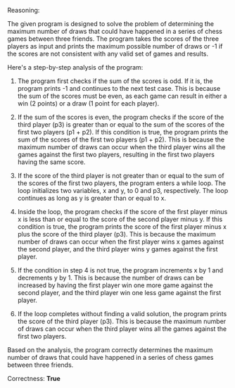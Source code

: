 Reasoning:

The given program is designed to solve the problem of determining the maximum number of draws that could have happened in a series of chess games between three friends. The program takes the scores of the three players as input and prints the maximum possible number of draws or -1 if the scores are not consistent with any valid set of games and results.

Here's a step-by-step analysis of the program:

1. The program first checks if the sum of the scores is odd. If it is, the program prints -1 and continues to the next test case. This is because the sum of the scores must be even, as each game can result in either a win (2 points) or a draw (1 point for each player).

2. If the sum of the scores is even, the program checks if the score of the third player (p3) is greater than or equal to the sum of the scores of the first two players (p1 + p2). If this condition is true, the program prints the sum of the scores of the first two players (p1 + p2). This is because the maximum number of draws can occur when the third player wins all the games against the first two players, resulting in the first two players having the same score.

3. If the score of the third player is not greater than or equal to the sum of the scores of the first two players, the program enters a while loop. The loop initializes two variables, x and y, to 0 and p3, respectively. The loop continues as long as y is greater than or equal to x.

4. Inside the loop, the program checks if the score of the first player minus x is less than or equal to the score of the second player minus y. If this condition is true, the program prints the score of the first player minus x plus the score of the third player (p3). This is because the maximum number of draws can occur when the first player wins x games against the second player, and the third player wins y games against the first player.

5. If the condition in step 4 is not true, the program increments x by 1 and decrements y by 1. This is because the number of draws can be increased by having the first player win one more game against the second player, and the third player win one less game against the first player.

6. If the loop completes without finding a valid solution, the program prints the score of the third player (p3). This is because the maximum number of draws can occur when the third player wins all the games against the first two players.

Based on the analysis, the program correctly determines the maximum number of draws that could have happened in a series of chess games between three friends.

Correctness: **True**